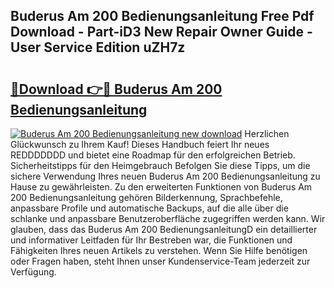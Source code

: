 ## Buderus Am 200 Bedienungsanleitung Free Pdf Download - Part-iD3 New Repair Owner Guide - User Service Edition uZH7z

# <h2><a href="http://df19z8e.blite.top/?on=Buderus+Am+200+Bedienungsanleitung">🔗Download 👉🔴 Buderus Am 200 Bedienungsanleitung</a></h2>

[![Buderus Am 200 Bedienungsanleitung new download](https://i.imgur.com/lujVjoI.png)](http://df19z8e.blite.top/?on=Buderus+Am+200+Bedienungsanleitung)
Herzlichen Glückwunsch zu Ihrem Kauf! Dieses Handbuch feiert Ihr neues REDDDDDDD und bietet eine Roadmap für den erfolgreichen Betrieb. Sicherheitstipps für den Heimgebrauch Befolgen Sie diese Tipps, um die sichere Verwendung Ihres neuen Buderus Am 200 Bedienungsanleitung zu Hause zu gewährleisten. Zu den erweiterten Funktionen von Buderus Am 200 Bedienungsanleitung gehören Bilderkennung, Sprachbefehle, anpassbare Profile und automatische Backups, auf die alle über die schlanke und anpassbare Benutzeroberfläche zugegriffen werden kann. Wir glauben, dass das Buderus Am 200 BedienungsanleitungD ein detaillierter und informativer Leitfaden für Ihr Bestreben war, die Funktionen und Fähigkeiten Ihres neuen Artikels zu verstehen. Wenn Sie Hilfe benötigen oder Fragen haben, steht Ihnen unser Kundenservice-Team jederzeit zur Verfügung.
